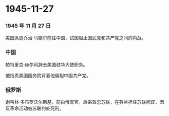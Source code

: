 # 1945-11-27

### 1945 年 11 月 27 日

美国派遣乔治·马歇尔前往中国，试图阻止国民党和共产党之间的内战。

### 中国

帕特里克·赫尔利辞去美国驻华大使职务。

他指责美国国务院背着他偏袒中国共产党。

### 俄罗斯

谢韦林·多布罗沃尔斯基，前白俄军官，后来效忠苏联，在芬兰担任苏联间谍，因反革命活动被苏联判处死刑。